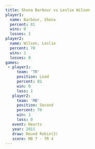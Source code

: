 ```yaml
---
title: Shona Barbour vs Leslie Wilson
player1:              
  name: Barbour, Shona
  percent: 81         
  wins: 0             
  losses: 1           
player2:              
  name: Wilson, Leslie
  percent: 70         
  wins: 1             
  losses: 0           
games:
 - player1:        
     team: 'TR'    
     position: Lead
     percent: 81   
     win: 0        
     loss: 1       
   player2:          
     team: 'MB'      
     position: Second
     percent: 70     
     win: 1          
     loss: 0         
   event: Hearts       
   year: 2011          
   draw: Round Robin(2)
   score: MB 7 - TR 4  
---
```

